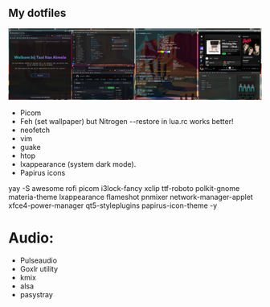 ## My dotfiles

![Banner](screenshot.png)

- Picom
- Feh (set wallpaper) but Nitrogen --restore in lua.rc works better!
- neofetch
- vim
- guake
- htop
- lxappearance (system dark mode).
- Papirus icons

 yay -S awesome rofi picom i3lock-fancy xclip ttf-roboto polkit-gnome materia-theme lxappearance flameshot pnmixer network-manager-applet xfce4-power-manager qt5-styleplugins papirus-icon-theme -y

# Audio:
- Pulseaudio
- Goxlr utility
- kmix
- alsa
- pasystray

